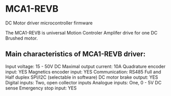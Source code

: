 # MCA1-REVB
DC Motor driver microcontroller firmware

The MCA1-REVB is universal Motion Controler Amplifer drive for one DC Brushed motor. 

Main characteristics of MCA1-REVB driver:
-------------------------------------------------------------
Input voltage: 					15 - 50V DC
Maximal output current: 		10A
Quadrature encoder input: 		YES
Magnetics encoder input: 		YES
Communication:					RS485 Full and Half duplex
								SPI/I2C (selectable in software)
DC motor brake output:			YES
Digital inputs:					Two, open collector inputs
Analogue inputs:				One, 0 - 5V DC sense
Emergency stop input:			YES

